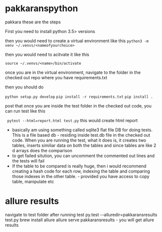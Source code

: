 # pakkaranspython

pakkara these are the steps

First you need to install python 3.5> versions

then you would need to create a virtual environment like this 
```python3 -m venv ~/.venvs/<nameofyourchoice>```

then you would need to acitvate it like this

```source ~/.venvs/<name>/bin/activate```

once you are in the virtual environment, navigate to the folder in the checked out repo where you have requirements.txt

then you should do

```python setup.py develop```
```pip install -r requirements.txt```
```pip install .```

post that once you are inside the test folder in the checked out code, you can run test like this

``` pytest --html=report.html test.py``` this would create html report


- basically am using something called sqlite3 flat file DB for doing tests. This is a file based db - residing inside test.db file in
the checked out code. When you are running the test, what it does is, it creates two tables, inserts similiar data on both
the tables and since tables are like 2 d arrays does the comparison
- to get failed sitution, you can uncomment the commented out lines and the tests will fail
- If the table to be compared is really huge, then i would recommend creating a hash code for each row, indexing the table
and comparing those indexes in the other table. - provided you have access to copy table, manipulate etc

# allure results
navigate to test folder after running test 
py.test --alluredir=pakkaransresults test.py
brew install allure
allure serve pakkaransresults - you will get allure results
